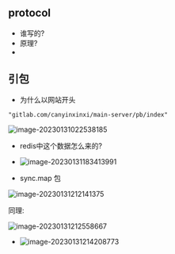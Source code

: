 ## protocol 

* 谁写的?
* 原理?
* 









## 引包

* 为什么以网站开头

```
"gitlab.com/canyinxinxi/main-server/pb/index"
```







![image-20230131022538185](C:\Users\86132\AppData\Roaming\Typora\typora-user-images\image-20230131022538185.png)







* redis中这个数据怎么来的?
* ![image-20230131183413991](C:\Users\86132\AppData\Roaming\Typora\typora-user-images\image-20230131183413991.png)



* sync.map 包

![image-20230131212141375](C:\Users\86132\AppData\Roaming\Typora\typora-user-images\image-20230131212141375.png)

同理:

![image-20230131212558667](C:\Users\86132\AppData\Roaming\Typora\typora-user-images\image-20230131212558667.png)





* ![image-20230131214208773](C:\Users\86132\AppData\Roaming\Typora\typora-user-images\image-20230131214208773.png)
